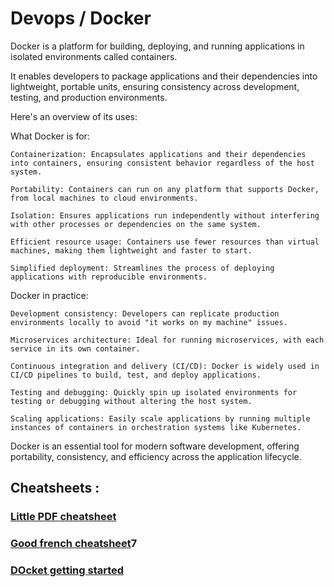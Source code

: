 # Devops / Docker

Docker is a platform for building, deploying, and running applications in isolated environments called containers. 

It enables developers to package applications and their dependencies into lightweight, portable units, ensuring consistency across development, testing, and production environments. 

Here's an overview of its uses:

What Docker is for:

    Containerization: Encapsulates applications and their dependencies into containers, ensuring consistent behavior regardless of the host system.

    Portability: Containers can run on any platform that supports Docker, from local machines to cloud environments.

    Isolation: Ensures applications run independently without interfering with other processes or dependencies on the same system.

    Efficient resource usage: Containers use fewer resources than virtual machines, making them lightweight and faster to start.

    Simplified deployment: Streamlines the process of deploying applications with reproducible environments.

Docker in practice:

    Development consistency: Developers can replicate production environments locally to avoid "it works on my machine" issues.
    
    Microservices architecture: Ideal for running microservices, with each service in its own container.
    
    Continuous integration and delivery (CI/CD): Docker is widely used in CI/CD pipelines to build, test, and deploy applications.
    
    Testing and debugging: Quickly spin up isolated environments for testing or debugging without altering the host system.
    
    Scaling applications: Easily scale applications by running multiple instances of containers in orchestration systems like Kubernetes.

Docker is an essential tool for modern software development, offering portability, consistency, and efficiency across the application lifecycle.

## Cheatsheets :

### [Little PDF cheatsheet](./DockerCheatsheet.pdf)

### [Good french cheatsheet](https://www.hostinger.fr/tutoriels/cheat-sheet-docker)7

### [DOcket getting started](https://docs.docker.com/get-started/)